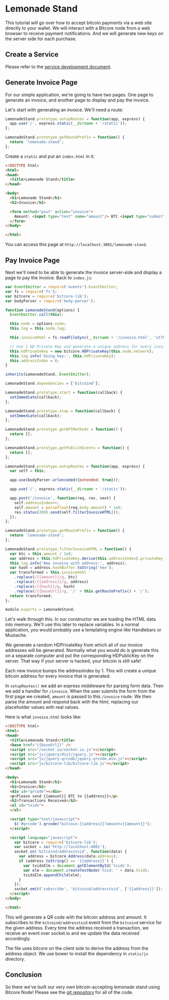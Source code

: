 # Lemonade Stand

This tutorial will go over how to accept bitcoin payments via a web site directly to your wallet. We will interact with a Bitcore node from a web browser to receive payment notifications. And we will generate new keys on the server side for each purchase.

## Create a Service

Please refer to the [service development document](service-development.html).

## Generate Invoice Page

For our simple application, we're going to have two pages. One page to generate an invoice, and another page to display and pay the invoice.

Let's start with generating an invoice. We'll need a route:

```js
LemonadeStand.prototype.setupRoutes = function(app, express) {
  app.use('/', express.static(__dirname + '/static'));
};

LemonadeStand.prototype.getRoutePrefix = function() {
  return 'lemonade-stand';
};
```

Create a `static` and put an `index.html` in it:

```html
<!DOCTYPE html>
<html>
<head>
  <title>Lemonade Stand</title>
</head>

<body>
  <h1>Lemonade Stand</h1>
  <h2>Invoice</h2>

  <form method="post" action="invoice">
    Amount: <input type="text" name="amount"/> BTC <input type="submit" value="Generate Invoice" />
  </form>
</body>

</html>
```

You can access this page at `http://localhost:3001/lemonade-stand`.

## Pay Invoice Page

Next we'll need to be able to generate the invoice server-side and display a page to pay the invoice. Back to `index.js`:

```js
var EventEmitter = require('events').EventEmitter;
var fs = require('fs');
var bitcore = require('bitcore-lib');
var bodyParser = require('body-parser');

function LemonadeStand(options) {
  EventEmitter.call(this);

  this.node = options.node;
  this.log = this.node.log;

  this.invoiceHtml = fs.readFileSync(__dirname + '/invoice.html', 'utf8');

  // Use 1 HD Private Key and generate a unique address for every invoice
  this.hdPrivateKey = new bitcore.HDPrivateKey(this.node.network);
  this.log.info('Using key:', this.hdPrivateKey);
  this.addressIndex = 0;
}

inherits(LemonadeStand, EventEmitter);

LemonadeStand.dependencies = ['bitcoind'];

LemonadeStand.prototype.start = function(callback) {
  setImmediate(callback);
};

LemonadeStand.prototype.stop = function(callback) {
  setImmediate(callback);
};

LemonadeStand.prototype.getAPIMethods = function() {
  return [];
};

LemonadeStand.prototype.getPublishEvents = function() {
  return [];
};

LemonadeStand.prototype.setupRoutes = function(app, express) {
  var self = this;

  app.use(bodyParser.urlencoded({extended: true}));

  app.use('/', express.static(__dirname + '/static'));

  app.post('/invoice', function(req, res, next) {
    self.addressIndex++;
    self.amount = parseFloat(req.body.amount) * 1e8;
    res.status(200).send(self.filterInvoiceHTML());
  });
};

LemonadeStand.prototype.getRoutePrefix = function() {
  return 'lemonade-stand';
};

LemonadeStand.prototype.filterInvoiceHTML = function() {
  var btc = this.amount / 1e8;
  var address = this.hdPrivateKey.derive(this.addressIndex).privateKey.toAddress();
  this.log.info('New invoice with address:', address);
  var hash = address.hashBuffer.toString('hex');
  var transformed = this.invoiceHtml
    .replace(/{{amount}}/g, btc)
    .replace(/{{address}}/g, address)
    .replace(/{{hash}}/g, hash)
    .replace(/{{baseUrl}}/g, '/' + this.getRoutePrefix() + '/');
  return transformed;
};

module.exports = LemonadeStand;
```

Let's walk through this. In our constructor we are loading the HTML data into memory. We'll use this later to replace variables. In a normal application, you would probably use a templating engine like Handlebars or Mustache.

We generate a random HDPrivateKey from which all of our invoice addresses will be generated. Normally what you would do is generate this on a separate computer and put the corresponding HDPublicKey on the server. That way if your server is hacked, your bitcoin is still safe!

Each new invoice bumps the addressIndex by 1. This will create a unique bitcoin address for every invoice that is generated.

In `setupRoutes()` we add an express middleware for parsing form data. Then we add a handler for `/invoice`. When the user submits the form from the first page we created, `amount` is passed to this `/invoice` route. We then parse the amount and respond back with the html, replacing our placeholder values with real values.

Here is what `invoice.html` looks like:

```html
<!DOCTYPE html>
<html>
<head>
  <title>Lemonade Stand</title>
  <base href="{{baseUrl}}" />
  <script src="/socket.io/socket.io.js"></script>
  <script src="js/jquery/dist/jquery.js"></script>
  <script src="js/jquery-qrcode/jquery.qrcode.min.js"></script>
  <script src="js/bitcore-lib/bitcore-lib.js"></script>
</head>

<body>
  <h1>Lemonade Stand</h1>
  <h2>Invoice</h2>
  <div id="qrcode"></div>
  <p>Please send {{amount}} BTC to {{address}}</p>
  <h2>Transactions Received</h2>
  <ul id="txids">
  </ul>

  <script type="text/javascript">
    $('#qrcode').qrcode("bitcoin:{{address}}?amount={{amount}}");
  </script>

  <script language="javascript">
    var bitcore = require('bitcore-lib');
    var socket = io('http://localhost:4001');
    socket.on('bitcoind/addresstxid', function(data) {
      var address = bitcore.Address(data.address);
      if (address.toString() == '{{address}}') {
        var txidsElm = document.getElementById('txids');
        var elm = document.createTextNode('txid: ' + data.txid);
        txidsElm.appendChild(elm);
      }
    });
    socket.emit('subscribe', 'bitcoind/addresstxid', ['{{address}}']);
  </script>
</body>

</html>
```

This will generate a QR code with the bitcoin address and amount. It subscribes to the `bitcoind/addresstxid` event from the `bitcoind` service for the given address. Every time the address received a transaction, we receive an event over socket.io and we update the data received accordingly.

The file uses bitcore on the client side to derive the address from the address object. We use bower to install the dependency in `static/js` directory.

## Conclusion

So there we've built our very own bitcoin-accepting lemonade stand using Bitcore Node! Please see the [git repository](https://github.com/bitpay/lemonade-stand) for all of the code.
